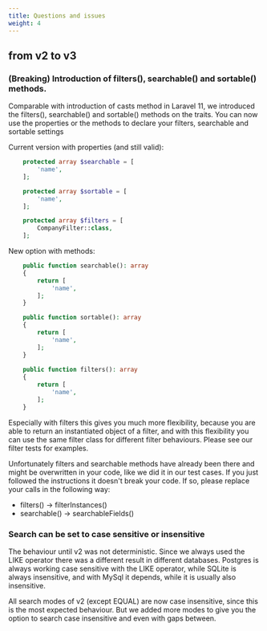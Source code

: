 ```yaml
---
title: Questions and issues
weight: 4
---
```


## from v2 to v3

### (Breaking) Introduction of filters(), searchable() and sortable() methods.

Comparable with introduction of casts method in Laravel 11, we introduced the filters(), searchable() and sortable() 
methods on the traits. You can now use the properties or the methods to declare your filters, searchable and sortable
settings

Current version with properties (and still valid):
```php 
    protected array $searchable = [
        'name',
    ];

    protected array $sortable = [
        'name',
    ];

    protected array $filters = [
        CompanyFilter::class,
    ];
```

New option with methods:

```php 
    public function searchable(): array
    {
        return [
            'name',
        ];
    }

    public function sortable(): array
    {
        return [
            'name',
        ];
    }
    
    public function filters(): array
    {
        return [
            'name',
        ];
    }
```

Especially with filters this gives you much more flexibility, because you are able to return an instantiated 
object of a filter, and with this flexibility you can use the same filter class for different filter behaviours.
Please see our filter tests for examples.

Unfortunately filters and searchable methods have already been there and might be overwritten in your code, like
we did it in our test cases. If you just followed the instructions it doesn't break your code. If so, please 
replace your calls in the following way:

- filters() -> filterInstances()
- searchable() -> searchableFields()

### Search can be set to case sensitive or insensitive

The behaviour until v2 was not deterministic. Since we always used the LIKE operator there was a different 
result in different databases. Postgres is always working case sensitive with the LIKE operator, while SQLite
is always insensitive, and with MySql it depends, while it is usually also insensitive.

All search modes of v2 (except EQUAL) are now case insensitive, since this is the most expected behaviour.
But we added more modes to give you the option to search case insensitive and even with gaps between. 
